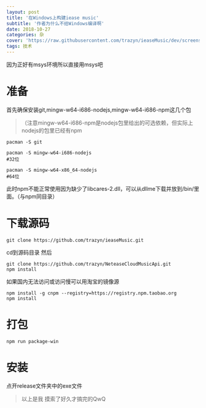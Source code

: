 ```yaml
---
layout: post
title: '在Windows上构建iease music'
subtitle: '作者为什么不给Windows编译啊'
date: 2018-10-27
categories: 杂
cover: 'https://raw.githubusercontent.com/trazyn/ieaseMusic/dev/screenshots/preview.gif'
tags: 技术
---
```



因为正好有msys环境所以直接用msys吧  

准备
===  

首先确保安装git,mingw-w64-i686-nodejs,mingw-w64-i686-npm这几个包  
>（注意mingw-w64-i686-npm是nodejs包里给出的可选依赖，但实际上nodejs的包里已经有npm  

```
pacman -S git

pacman -S mingw-w64-i686-nodejs
#32位

pacman -S mingw-w64-x86_64-nodejs
#64位
```

此时npm不能正常使用因为缺少了libcares-2.dll，可以从dllme下载并放到/bin/里面。（与npm同目录）

下载源码
===  

```
git clone https://github.com/trazyn/ieaseMusic.git
```

cd到源码目录
然后  

```
git clone https://github.com/trazyn/NeteaseCloudMusicApi.git
npm install
```  

如果国内无法访问或访问慢可以用淘宝的镜像源  

```
npm install -g cnpm --registry=https://registry.npm.taobao.org
npm install
```

打包
===  

```
npm run package-win
```  

安装
===

点开release文件夹中的exe文件

>以上是我 摸索了好久才搞完的QwQ
